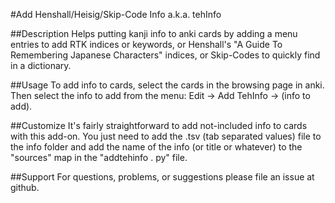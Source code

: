 #Add Henshall/Heisig/Skip-Code Info a.k.a. tehInfo

##Description
Helps putting kanji info to anki cards by adding a menu entries to add RTK indices or keywords, or Henshall's "A Guide To Remembering Japanese Characters" indices, or Skip-Codes to quickly find in a dictionary.



##Usage
To add info to cards, select the cards in the browsing page in anki. Then select the info to add from the menu: Edit -> Add TehInfo -> (info to add).

##Customize
It's fairly straightforward to add not-included info to cards with this add-on. You just need to add the .tsv (tab separated values) file to the info folder and add the name of the info (or title or whatever) to the "sources" map in the "addtehinfo . py" file.

##Support
For questions, problems, or suggestions please file an issue at github.
